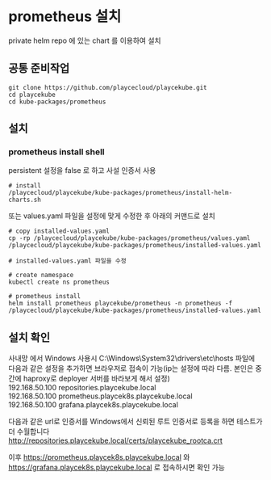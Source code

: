 # prometheus 설치

private helm repo 에 있는 chart 를 이용하여 설치

## 공통 준비작업

```ShellSession
git clone https://github.com/playcecloud/playcekube.git
cd playcekube
cd kube-packages/prometheus
```

## 설치

### prometheus install shell

persistent 설정을 false 로 하고 사설 인증서 사용

```ShellSession
# install
/playcecloud/playcekube/kube-packages/prometheus/install-helm-charts.sh
```

또는 values.yaml 파일을 설정에 맞게 수정한 후 아래의 커맨드로 설치

```ShellSession
# copy installed-values.yaml
cp -rp /playcecloud/playcekube/kube-packages/prometheus/values.yaml /playcecloud/playcekube/kube-packages/prometheus/installed-values.yaml

# installed-values.yaml 파일을 수정

# create namespace
kubectl create ns prometheus

# prometheus install
helm install prometheus playcekube/prometheus -n prometheus -f /playcecloud/playcekube/kube-packages/prometheus/installed-values.yaml
```

## 설치 확인

사내망 에서 Windows 사용시 C:\Windows\System32\drivers\etc\hosts 파일에 다음과 같은 설정을 추가하면 브라우저로 접속이 가능(ip는 설정에 따라 다름. 본인은 중간에 haproxy로 deployer 서버를 바라보게 해서 설정)  
192.168.50.100 repositories.playcekube.local  
192.168.50.100 prometheus.playcek8s.playcekube.local  
192.168.50.100 grafana.playcek8s.playcekube.local  
  
다음과 같은 url로 인증서를 Windows에서 신뢰된 루트 인증서로 등록을 하면 테스트가 더 수월합니다  
http://repositories.playcekube.local/certs/playcekube_rootca.crt  

이후 https://prometheus.playcek8s.playcekube.local 와 https://grafana.playcek8s.playcekube.local 로 접속하시면 확인 가능

